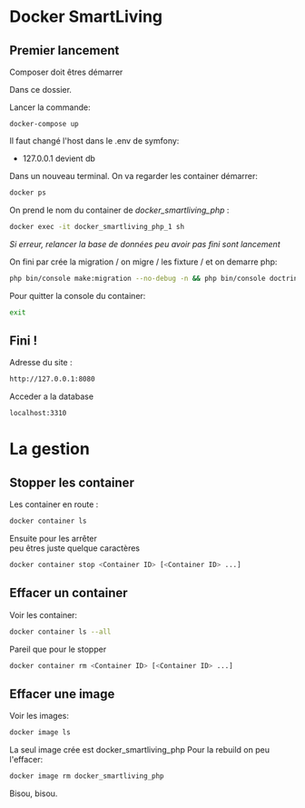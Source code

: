 # Docker SmartLiving

## Premier lancement
Composer doit êtres démarrer

Dans ce dossier.

Lancer la commande: 
```
docker-compose up 
```

Il faut changé l'host dans le .env de symfony:

* 127.0.0.1 devient db


Dans un nouveau terminal.
On va regarder les container démarrer:
```sh
docker ps
```

On  prend le nom du container  de *docker_smartliving_php* :
```sh
docker exec -it docker_smartliving_php_1 sh
```

*Si erreur, relancer la base de données peu avoir pas fini sont lancement*

On fini par crée la migration / on migre /  les fixture / et on demarre php:
```sh
php bin/console make:migration --no-debug -n && php bin/console doctrine:migrations:migrate -n --allow-no-migration && php bin/console doctrine:fixtures:load -n
```

Pour quitter la console du container:
```sh
exit
```

## Fini !
Adresse du site :
```sh
http://127.0.0.1:8080
```
Acceder a la database
```
localhost:3310
```

# La gestion

## Stopper les container

Les container en route :
```sh
docker container ls
```

Ensuite pour les arrêter  
<Container ID> peu êtres juste quelque caractères 
```sh
docker container stop <Container ID> [<Container ID> ...]
```

## Effacer un container

Voir les container:
```sh
docker container ls --all
```

Pareil que pour le stopper
```sh
docker container rm <Container ID> [<Container ID> ...]
```

## Effacer une image

Voir les images:
```sh
docker image ls
```
La seul image crée est docker_smartliving_php
Pour la rebuild on peu l'effacer:
```sh
docker image rm docker_smartliving_php
``` 


Bisou, bisou.
